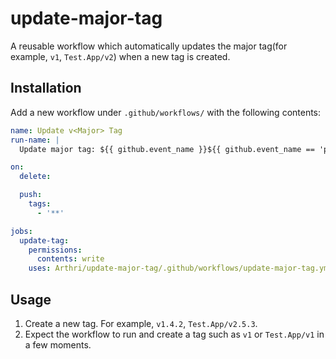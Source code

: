 # update-major-tag
A reusable workflow which automatically updates the major tag(for example, `v1`, `Test.App/v2`) when a new tag is created.

## Installation
Add a new workflow under `.github/workflows/` with the following contents:
```yml
name: Update v<Major> Tag
run-name: |
  Update major tag: ${{ github.event_name }}${{ github.event_name == 'push' && (github.event.created && ' created' || ' deleted') || '' }} ${{ github.event.ref }}

on:
  delete:

  push:
    tags:
      - '**'

jobs:
  update-tag:
    permissions:
      contents: write
    uses: Arthri/update-major-tag/.github/workflows/update-major-tag.yml@v1

```

## Usage
1. Create a new tag. For example, `v1.4.2`, `Test.App/v2.5.3`.
1. Expect the workflow to run and create a tag such as `v1` or `Test.App/v1` in a few moments.
